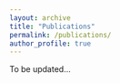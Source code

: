 ```yaml
---
layout: archive
title: "Publications"
permalink: /publications/
author_profile: true
---
```


To be updated...
